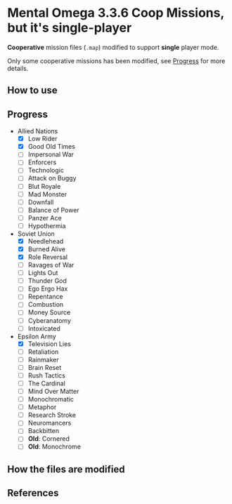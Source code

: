 # Mental Omega 3.3.6 Coop Missions, but it's single-player
**Cooperative** mission files (`.map`) modified to support **single** player mode.

Only some cooperative missions has been modified, see [Progress](#progress) for more details.

## How to use

<!-- TODO How to use -->

## Progress
<!-- TODO finish all missions -->
- Allied Nations
    - [x] Low Rider  
    - [x] Good Old Times  
    - [ ] Impersonal War  
    - [ ] Enforcers  
    - [ ] Technologic
    - [ ] Attack on Buggy 
    - [ ] Blut Royale  
    - [ ] Mad Monster  
    - [ ] Downfall  
    - [ ] Balance of Power  
    - [ ] Panzer Ace  
    - [ ] Hypothermia
- Soviet Union
    - [x] Needlehead  
    - [x] Burned Alive  
    - [x] Role Reversal  
    - [ ] Ravages of War  
    - [ ] Lights Out  
    - [ ] Thunder God
    - [ ] Ego Ergo Hax  
    - [ ] Repentance  
    - [ ] Combustion  
    - [ ] Money Source  
    - [ ] Cyberanatomy  
    - [ ] Intoxicated
-  Epsilon Army
    - [x] Television Lies  
    - [ ] Retaliation  
    - [ ] Rainmaker  
    - [ ] Brain Reset  
    - [ ] Rush Tactics  
    - [ ] The Cardinal
    - [ ] Mind Over Matter  
    - [ ] Monochromatic  
    - [ ] Metaphor  
    - [ ] Research Stroke  
    - [ ] Neuromancers  
    - [ ] Backbitten
    - [ ] **Old**: Cornered  
    - [ ] **Old**: Monochrome

## How the files are modified
<!-- TODO How the files are modified -->

## References
